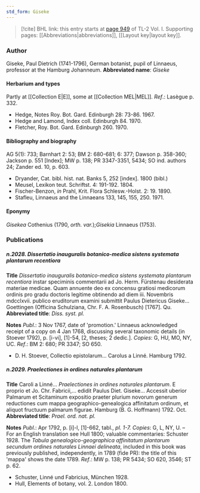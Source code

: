 ```yaml
---
std_form: Giseke
---
```


> [!cite] BHL link: this entry starts at [page 949](https://www.biodiversitylibrary.org/page/33121080) of TL-2 Vol. I.
> Supporting pages: [[Abbreviations|abbreviations]], [[Layout key|layout key]].

### Author

Giseke, Paul Dietrich (1741-1796), German botanist, pupil of Linnaeus, professor at the Hamburg Johanneum. 
**Abbreviated name**: *Giseke*

#### Herbarium and types

Partly at [[Collection E|E]], some at [[Collection MEL|MEL]].
*Ref*.: Lasègue p. 332.
- Hedge, Notes Roy. Bot. Gard. Edinburgh 28: 73-86. 1967.
- Hedge and Lamond, Index coll. Edinburgh 84. 1970.
- Fletcher, Roy. Bot. Gard. Edinburgh 260. 1970.

#### Bibliography and biography

AG 5(1): 733; Barnhart 2: 53; BM 2: 680-681; 6: 377; Dawson p. 358-360; Jackson p. 551 \[Index\]; MW p. 138; PR 3347-3351, 5434; SO ind. authors 24; Zander ed. 10, p. 603.
- Dryander, Cat. bibl. hist. nat. Banks 5, 252 \[index\]. 1800 (bibl.)
- Meusel, Lexikon teut. Schriftst. 4: 191-192. 1804.
- Fischer-Benzon, *in* Prahl, Krit. Flora Schlesw.-Holst. 2: 19. 1890.
- Stafleu, Linnaeus and the Linnaeans 133, 145, 155, 250. 1971.

#### Eponymy

*Gisekea* Cothenius (1790, *orth. var.*);*Gisekia* Linnaeus (1753).

### Publications

##### n.2028. Dissertatio inauguralis botanico-medica sistens systemata plantarum recentiora

**Title**
*Dissertatio inauguralis botanico-medica sistens systemata plantarum recentiora* instar speciminis commentarii ad Jo. Herm. Fürstenau desiderata materiae medicae. Quam annuente deo ex concensu gratiosi medicorum ordinis pro gradu doctoris legitime obtinendo ad diem iii. Novembris mdcclxvii. publico eruditorum examini submittit Paulus Dietericus Giseke... Goettingen (Officina Schulziana, Chr. F. A. Rosenbusch) \[1767\]. Qu.
**Abbreviated title**: *Diss. syst. pl.*

**Notes**
*Publ*.: 3 Nov 1767, date of 'promotion.' Linnaeus acknowledged receipt of a copy on 4 Jan 1768, discussing several taxonomic details (in Stoever 1792), p. \[i-vi\], \[1\]-54, \[2, theses; 2 dedic.\]. *Copies*: G, HU, MO, NY, UC.
*Ref*.: BM 2: 680; PR 3347; SO 650.
- D. H. Stoever, Collectio epistolarum... Carolus a Linné. Hamburg 1792.

##### n.2029. Praelectiones in ordines naturales plantarum

**Title**
Caroli a Linné... *Praelectiones in ordines naturales plantarum*. E proprio et Jo. Chr. Fabricii,... edidit Paulus Diet. Giseke... Accessit uberior Palmarum et Scitaminum expositio praeter plurium novorum generum reductiones cum mappa geographico-genealogica affinitatum ordinum, et aliquot fructuum palmarum figurae. Hamburg (B. G. Hoffmann) 1792. Oct.
**Abbreviated title**: *Prael. ord. nat. pl.*

**Notes**
*Publ*.: Apr 1792, p. \[i\]-l, \[1\]-662, tabl., *pl. 1-7. Copies*: G, L, NY, U. – For an English translation see Hull 1800; valuable commentaries: Schuster 1928. The *Tabula genealogico-geographica affinitatum plantarum secundum ordines naturales Linnaei delineata*, included in this book was previously published, independently, in 1789 (fide PR): the title of this 'mappa' shows the date 1789.
*Ref*.: MW p. 138; PR 5434; SO 620, 3546; ST p. 62.
- Schuster, Linné und Fabricius, München 1928.
- Hull, Elements of botany, vol. 2. London 1800.

